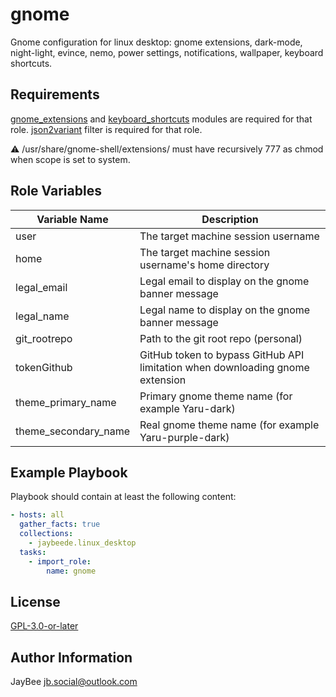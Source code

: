 gnome
=========

Gnome configuration for linux desktop: gnome extensions, dark-mode, night-light, evince, nemo, power settings, notifications, wallpaper, keyboard shortcuts.

Requirements
------------

[gnome_extensions](../../plugins/modules/gnome_extensions.py) and [keyboard_shortcuts](../../plugins/modules/keyboard_shortcuts.py) modules are required for that role.
[json2variant](../../plugins/filter/json2variant.py) filter is required for that role.

:warning: /usr/share/gnome-shell/extensions/ must have recursively 777 as chmod when scope is set to system.

Role Variables
--------------

Variable Name | Description
------------- | -----------
user | The target machine session username
home | The target machine session username's home directory
legal_email | Legal email to display on the gnome banner message
legal_name | Legal name to display on the gnome banner message
git_rootrepo | Path to the git root repo (personal)
tokenGithub | GitHub token to bypass GitHub API limitation when downloading gnome extension
theme_primary_name | Primary gnome theme name (for example Yaru-dark)
theme_secondary_name | Real gnome theme name (for example Yaru-purple-dark)

Example Playbook
----------------

Playbook should contain at least the following content:

```yaml
- hosts: all
  gather_facts: true
  collections:
    - jaybeede.linux_desktop
  tasks:
    - import_role:
        name: gnome
```

License
-------

[GPL-3.0-or-later](../../LICENSE)

Author Information
------------------

JayBee <jb.social@outlook.com>
